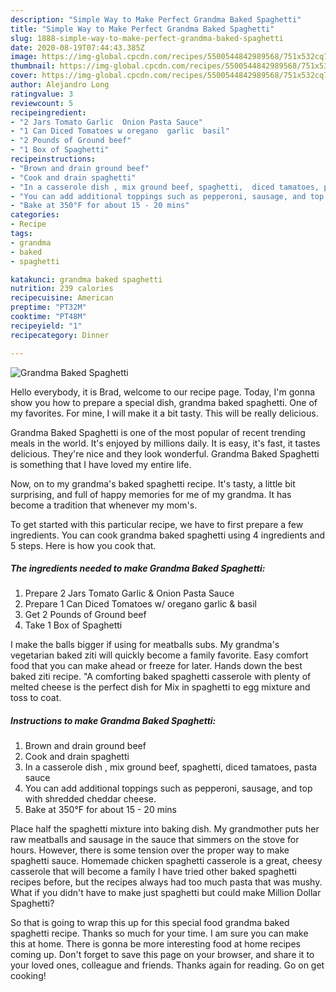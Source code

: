 ```yaml
---
description: "Simple Way to Make Perfect Grandma Baked Spaghetti"
title: "Simple Way to Make Perfect Grandma Baked Spaghetti"
slug: 1888-simple-way-to-make-perfect-grandma-baked-spaghetti
date: 2020-08-19T07:44:43.385Z
image: https://img-global.cpcdn.com/recipes/5500544842989568/751x532cq70/grandma-baked-spaghetti-recipe-main-photo.jpg
thumbnail: https://img-global.cpcdn.com/recipes/5500544842989568/751x532cq70/grandma-baked-spaghetti-recipe-main-photo.jpg
cover: https://img-global.cpcdn.com/recipes/5500544842989568/751x532cq70/grandma-baked-spaghetti-recipe-main-photo.jpg
author: Alejandro Long
ratingvalue: 3
reviewcount: 5
recipeingredient:
- "2 Jars Tomato Garlic  Onion Pasta Sauce"
- "1 Can Diced Tomatoes w oregano  garlic  basil"
- "2 Pounds of Ground beef"
- "1 Box of Spaghetti"
recipeinstructions:
- "Brown and drain ground beef"
- "Cook and drain spaghetti"
- "In a casserole dish , mix ground beef, spaghetti,  diced tamatoes, pasta sauce"
- "You can add additional toppings such as pepperoni, sausage, and top with shredded cheddar cheese."
- "Bake at 350°F for about 15 - 20 mins"
categories:
- Recipe
tags:
- grandma
- baked
- spaghetti

katakunci: grandma baked spaghetti 
nutrition: 239 calories
recipecuisine: American
preptime: "PT32M"
cooktime: "PT48M"
recipeyield: "1"
recipecategory: Dinner

---
```



![Grandma Baked Spaghetti](https://img-global.cpcdn.com/recipes/5500544842989568/751x532cq70/grandma-baked-spaghetti-recipe-main-photo.jpg)

Hello everybody, it is Brad, welcome to our recipe page. Today, I'm gonna show you how to prepare a special dish, grandma baked spaghetti. One of my favorites. For mine, I will make it a bit tasty. This will be really delicious.

Grandma Baked Spaghetti is one of the most popular of recent trending meals in the world. It's enjoyed by millions daily. It is easy, it's fast, it tastes delicious. They're nice and they look wonderful. Grandma Baked Spaghetti is something that I have loved my entire life.

Now, on to my grandma&#39;s baked spaghetti recipe. It&#39;s tasty, a little bit surprising, and full of happy memories for me of my grandma. It has become a tradition that whenever my mom&#39;s.


To get started with this particular recipe, we have to first prepare a few ingredients. You can cook grandma baked spaghetti using 4 ingredients and 5 steps. Here is how you cook that.

<!--inarticleads1-->

##### The ingredients needed to make Grandma Baked Spaghetti:

1. Prepare 2 Jars Tomato Garlic &amp; Onion Pasta Sauce
1. Prepare 1 Can Diced Tomatoes w/ oregano  garlic &amp; basil
1. Get 2 Pounds of Ground beef
1. Take 1 Box of Spaghetti


I make the balls bigger if using for meatballs subs. My grandma&#39;s vegetarian baked ziti will quickly become a family favorite. Easy comfort food that you can make ahead or freeze for later. Hands down the best baked ziti recipe. &#34;A comforting baked spaghetti casserole with plenty of melted cheese is the perfect dish for Mix in spaghetti to egg mixture and toss to coat. 

<!--inarticleads2-->

##### Instructions to make Grandma Baked Spaghetti:

1. Brown and drain ground beef
1. Cook and drain spaghetti
1. In a casserole dish , mix ground beef, spaghetti,  diced tamatoes, pasta sauce
1. You can add additional toppings such as pepperoni, sausage, and top with shredded cheddar cheese.
1. Bake at 350°F for about 15 - 20 mins


Place half the spaghetti mixture into baking dish. My grandmother puts her raw meatballs and sausage in the sauce that simmers on the stove for hours. However, there is some tension over the proper way to make spaghetti sauce. Homemade chicken spaghetti casserole is a great, cheesy casserole that will become a family I have tried other baked spaghetti recipes before, but the recipes always had too much pasta that was mushy. What if you didn&#39;t have to make just spaghetti but could make Million Dollar Spaghetti? 

So that is going to wrap this up for this special food grandma baked spaghetti recipe. Thanks so much for your time. I am sure you can make this at home. There is gonna be more interesting food at home recipes coming up. Don't forget to save this page on your browser, and share it to your loved ones, colleague and friends. Thanks again for reading. Go on get cooking!
